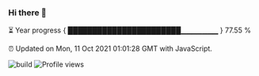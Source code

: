 ### Hi there 👋

⏳ Year progress { ███████████████████████▁▁▁▁▁▁▁ } 77.55 %

⏰ Updated on Mon, 11 Oct 2021 01:01:28 GMT with JavaScript.

![build](https://github.com/shenxianpeng/shenxianpeng/workflows/build/badge.svg) ![Profile views](https://gpvc.arturio.dev/shenxianpeng)
